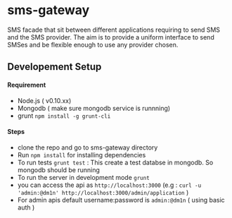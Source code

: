 # sms-gateway
SMS facade that sit between different applications requiring to send SMS and the SMS provider. The aim is to provide a uniform interface to send SMSes and be flexible enough to use any provider chosen.


## Developement Setup

#### Requirement 

* Node.js ( v0.10.xx)
* Mongodb ( make sure mongodb service is runnning)
* grunt ```npm install -g grunt-cli```

#### Steps

* clone the repo and go to sms-gateway directory
* Run ```npm install``` for installing dependencies 
* To run tests ```grunt test``` : This create a test databse in mongodb. So mongodb should be running
* To run the server in development mode ```grunt```
* you can access the api as ```http://localhost:3000``` (e.g : ```curl -u 'admin:@dm1n' http://localhost:3000/admin/application``` )
* For admin apis default username:password is ```admin:@dm1n```  ( using basic auth )
